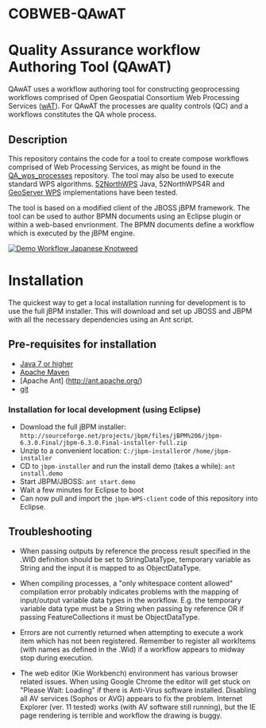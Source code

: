 # COBWEB-QAwAT
# Quality Assurance workflow Authoring Tool (QAwAT)

QAwAT uses a workflow authoring tool for constructing geoprocessing workflows comprised of Open Geospatial Consortium Web Processing Services ([wAT](https://github.com/cobweb-eu/workflow-at)). For QAwAT the processes are quality controls (QC) and a workflows constitutes the QA whole process.

## Description

This repository contains the code for a tool to create compose workflows comprised of Web Processing Services, as might be found in the [QA_wps_processes](https://github.com/cobweb-eu/QA_wps_processes/) repository. The tool may also be used to execute standard WPS algorithms. [52NorthWPS](http://52north.org/communities/geoprocessing/wps/) Java, 52NorthWPS4R and [GeoServer WPS](http://geoserver.org/) implementations have been tested.

The tool is based on a modified client of the JBOSS jBPM framework. The tool can be used to author BPMN documents using an Eclipse plugin or within a web-based envrionment. The BPMN documents define a workflow which is executed by the jBPM engine. 

[![Demo Workflow Japanese Knotweed](http://www.nottingham.ac.uk/~psxjr/images/jkw_screenshot.png)](https://drive.google.com/open?id=0Byw3xiwycSF3cksxSEF5Z0NnX2c)


# Installation
The quickest way to get a local installation running for development is to use the full jBPM installer. This will download and set up JBOSS and JBPM with all the necessary dependencies using an Ant script.

## Pre-requisites for installation

* [Java 7 or higher](http://www.oracle.com/technetwork/java/javase/downloads/index.html)
* [Apache Maven](http://maven.apache.org/) 
* [Apache Ant] (http://ant.apache.org/)
* [git](http://git-scm.com/)

### Installation for local development (using Eclipse)

* Download the full jBPM installer: ```http://sourceforge.net/projects/jbpm/files/jBPM%206/jbpm-6.3.0.Final/jbpm-6.3.0.Final-installer-full.zip```
* Unzip to a convenient location: ```C:/jbpm-installer```or ```/home/jbpm-installer```
* CD to ```jbpm-installer``` and run the install demo (takes a while): ```ant install.demo```
* Start JBPM/JBOSS: ```ant start.demo```
* Wait a few minutes for Eclipse to boot
* Can now pull and import the ```jbpm-WPS-client``` code of this repository into Eclipse.

## Troubleshooting

* When passing outputs by reference the process result specified in the .WID definition should be set to StringDataType, temporary variable as String and the input it is mapped to as ObjectDataType.

* When compiling processes, a "only whitespace content allowed" compilation error probably indicates problems with the mapping of input/output variable data types in the workflow. E.g. the temporary variable data type must be a String when passing by reference OR if passing FeatureCollections it must be ObjectDataType.

* Errors are not currently returned when attempting to execute a work item which has not been registered. Remember to register all workItems (with names as defined in the .Wid) if a workflow appears to midway stop during execution.

* The web editor (Kie Workbench) environment has various browser related issues. When using Google Chrome the editor will get stuck on "Please Wait: Loading" if there is Anti-Virus software installed. Disabling all AV services (Sophos or AVG) appears to fix the problem. Internet Explorer (ver. 11 tested) works (with AV software still running), but the IE page rendering is terrible and workflow the drawing is buggy.



